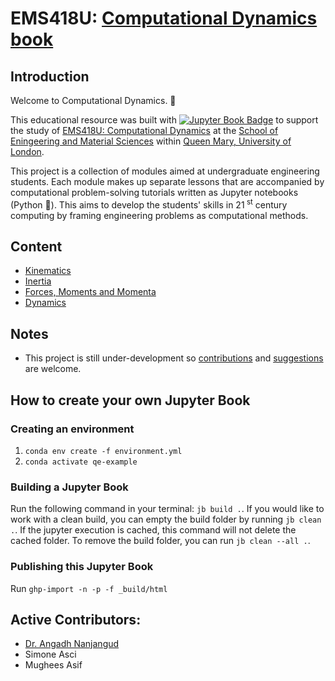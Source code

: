 # EMS418U: [Computational Dynamics book](https://angadhn.github.io/ComputationalDynamics/kinematics/introduction.html)

## Introduction

Welcome to Computational Dynamics. 👋

This educational resource was built
with [![Jupyter Book Badge](https://raw.githubusercontent.com/cooperrc/computational-mechanics/8789a7efef5b6178f6e4a1f05e69babdb1438fc4/images/badge.svg)](https://angadhn.github.io/ComputationalDynamics/kinematics/introduction.html)
to support the study
of [EMS418U: Computational Dynamics](https://www.sems.qmul.ac.uk/ugadmissions/programmes/2021/yr1modules/#Computational%20mathematical%20modelling%202)
at
the [School of Eningeering and Material Sciences](https://www.sems.qmul.ac.uk/)
within
[Queen Mary, University of London](https://www.qmul.ac.uk/). 

This project is a collection of modules aimed
at undergraduate engineering students. Each module makes up separate lessons that
are accompanied by computational problem-solving tutorials
written as Jupyter notebooks (Python 🐍). This
aims to develop the students' skills in 21<sup>
st</sup> century computing by framing engineering
problems as computational methods.

## Content

- [Kinematics](https://angadhn.github.io/ComputationalDynamics/kinematics/introduction.html)
- [Inertia](https://angadhn.github.io/ComputationalDynamics/inertia/inertia-1.html)
- [Forces, Moments and Momenta](https://angadhn.github.io/ComputationalDynamics/forces-moments-momenta/forces-1.html)
- [Dynamics](https://angadhn.github.io/ComputationalDynamics/dynamics/dynamics-1.html)

## Notes

- This project is still under-development
  so [contributions](https://docs.github.com/en/pull-requests/collaborating-with-pull-requests/proposing-changes-to-your-work-with-pull-requests/about-pull-requests)
  and [suggestions](https://docs.github.com/en/issues/tracking-your-work-with-issues/about-issues) are welcome.

## How to create your own Jupyter Book

### Creating an environment
1. `conda env create -f environment.yml`
2. `conda activate qe-example`

### Building a Jupyter Book
Run the following command in your terminal: `jb build .`.
If you would like to work with a clean build, you can empty the build folder by running `jb clean .`. If the jupyter execution is cached, this command will not delete the cached folder. To remove the build folder, you can run `jb clean --all .`.

### Publishing this Jupyter Book

Run `ghp-import -n -p -f _build/html`

## Active Contributors:

- [Dr. Angadh Nanjangud](https://www.sems.qmul.ac.uk/staff/a.nanjangud)
- Simone Asci
- Mughees Asif




